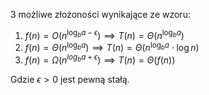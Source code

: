 3 możliwe złożoności wynikające ze wzoru:

1.  $f(n) = O(n^{\log_ba-\epsilon}) \implies T(n) = \Theta(n^{\log_ba})$
2.  $f(n) = \Theta(n^{\log_ba}) \implies T(n) = \Theta(n^{\log_ba}\cdot \log{n})$
3.  $f(n) = \Omega(n^{log_ba+\epsilon}) \implies T(n) = \Theta(f(n))$

Gdzie $\epsilon>0$ jest pewną stałą.